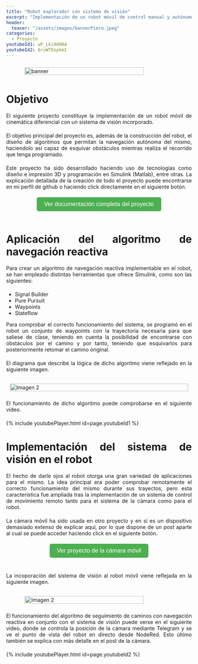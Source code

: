 ```yaml
---
title: "Robot explorador con sistema de visión"
excerpt: "Implementación de un robot móvil de control manual y autónomo con sistema de visión"
header:
  teaser: "/assets/images/bannerPiero.jpeg"
categories:
  - Proyecto
youtubeId1: wP_Lki9dH0A
youtubeId2: 6ruWTDzpkmI
---
```


<style>
    body {
    text-align: justify;
    }
    p {
    margin-bottom: 20px;
    }
    .contenedor {
      text-align: center; /* Centra los elementos dentro del contenedor */
      margin-bottom: 20px;
    }
    /* Estilos para el botón */
    .boton {
      display: inline-block;
      padding: 10px 20px;
      background-color: #4CAF50; /* Color de fondo */
      color: white; /* Color del texto */
      text-align: center;
      text-decoration: none;
      font-size: 16px;
      cursor: pointer;
      border-radius: 5px; /* Bordes redondeados */
      border: none; /* Sin borde */
      transition: background-color 0.3s; /* Transición suave del color de fondo */
      margin-bottom: 20px; /* Agrega un margen inferior para separar el botón del texto */
    }

    /* Cambio de color al pasar el ratón sobre el botón */
    .boton:hover {
      background-color: #45a049; /* Color de fondo cuando se pasa el ratón */
    }
    /* Agrega margen inferior a los contenedores de video de YouTube */
  .video-container {
    margin-bottom: 20px;
  }

</style>

<div style="display: flex; justify-content: center;">
  <img src="../../assets/images/bannerPiero.jpeg" alt="banner" style="width: 80%; height: auto; margin: 10px;">
</div>

# Objetivo

El siguiente proyecto constituye la implementación de un robot móvil de cinemática diferencial con un sistema de visión incorporado.

El objetivo principal del proyecto es, además de la construcción del robot, el diseño de algoritmos que permitan la navegación autónoma del mismo, haciendolo así capaz de esquivar obstáculos mientras realiza el recorrido que tenga programado.

Este proyecto ha sido desarrollado haciendo uso de tecnologías como diseño e impresión 3D y programación en Simulink (Matlab), entre otras. La explicación detallada de la creación de todo el proyecto puede encontrarse en mi perfil de github o haciendo click directamente en el siguiente botón.

<div class="contenedor">
  <button class="boton" onclick="window.open('https://github.com/dxvidlf/Robot-movil-con-sistema-de-vision', '_blank')">Ver documentación completa del proyecto</button>
</div>

# Aplicación del algoritmo de navegación reactiva 

Para crear un algoritmo de navegación reactiva implementable en el robot, se han empleado distintas herramientas que ofrece Simulink, como son las siguientes:

- Signal Builder
- Pure Pursuit
- Waypoints
- Stateflow

Para comprobar el correcto funcionamiento del sistema, se programó en el robot un conjunto de waypoints con la trayectoria necesaria para que saliese de clase, teniendo en cuenta la posibilidad de encontrarse con obstáculos por el camino y por tanto, teniendo que esquivarlos para posteriormente retomar el camino original.

El diagrama que describe la lógica de dicho algoritmo viene reflejado en la siguiente imagen.
<div style="display: flex; justify-content: center;">
  <img src="../../assets/images/im47.png" alt="Imagen 2" style="width: 100%; height: auto; margin: 10px;">
</div>

El funcionamiento de dicho algoritmo puede comprobarse en el siguiente video.

<div class="video-container">
  {% include youtubePlayer.html id=page.youtubeId1 %}
</div>

# Implementación del sistema de visión en el robot

El hecho de darle ojos al robot otorga una gran variedad de aplicaciones para el mismo. La idea principal era poder comprobar remotamente el correcto funcionamiento del mismo durante sus trayectos, pero esta característica fue ampliada tras la implementación de un sistema de control de movimiento remoto tanto para el sistema de la cámara como para el robot.

La cámara móvil ha sido usada en otro proyecto y en sí es un dispositivo demasiado extenso de explicar aquí, por lo que dispone de un post aparte al cual se puede acceder haciendo click en el siguiente botón.

<div class="contenedor">
  <button class="boton" onclick="window.open('https://dxvidlf.github.io/me/proyecto/Camara/', '_blank')">Ver proyecto de la cámara móvil</button>
</div>

La incoporación del sistema de visión al robot móvil viene reflejada en la siguiente imagen.

<div style="display: flex; justify-content: center;">
  <img src="../../assets/images/robotconcamara.png" alt="Imagen 2" style="width: 80%; height: auto; margin: 10px;">
</div>

El funcionamiento del algoritmo de seguimiento de caminos con navegación reactiva en conjunto con el sistema de visión puede verse en el siguiente video, donde se controla la posición de la cámara mediante Telegram y se ve el punto de vista del robot en directo desde NodeRed. Esto último también se explica con más detalle en el post de la cámara. 

<div class="video-container">
  {% include youtubePlayer.html id=page.youtubeId2 %}
</div>


